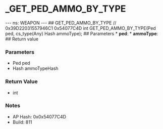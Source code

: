 # _GET_PED_AMMO_BY_TYPE

--- ns: WEAPON --- ## GET_PED_AMMO_BY_TYPE  // 0x39D22031557946C1 0x54077C4D int GET_PED_AMMO_BY_TYPE(Ped ped, cs_type(Any) Hash ammoType);  ## Parameters * **ped**: * **ammoType**:  ## Return value

### Parameters
* Ped ped
* Hash ammoTypeHash

### Return Value
* int

### Notes
* AP Hash: 0x0x54077C4D
* Build: 811

